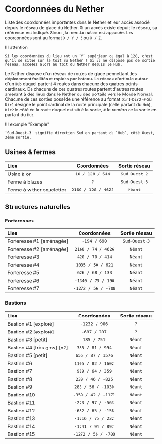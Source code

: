 # Coordonnées du Nether

Liste des coordonnées importantes dans le Nether et leur accès associé depuis le réseau de glace du Nether. Si un accès existe depuis le réseau, sa référence est indiqué. Sinon , la mention `Néant` est apposée. Les coordonnées sont au format `X / Y / Z` ou `X / Z`.

!!! attention

    Si les coordonnées du lieu ont un `Y` supérieur ou égal à 128, c'est qu'il se situe sur le toit du Nether ! Si il ne dispose pas de sortie réseau, accédez alors au toit du Nether depuis le Hub.

Le Nether dispose d'un réseau de routes de glace permettant des déplacement facilités et rapides par bateau. Le réseau d'articule autour d'un `Hub` duquel partent 4 routes dans chacune des quatres points cardinaux. De chacune de ces quatres routes partent d'autres routes amenant à des lieux dans le Nether ou des portails vers le Monde Normal. Chacune de ces sorties possède une référence au format `Dir1-Dir2-#` où `Dir1` désigne le point cardinal de la route principale (celle partant du `Hub`), `Dir2` le côté de la route duquel est situé la sortie, `#` le numéro de la sortie en partant du `Hub`.

!!! example "Exemple"

    `Sud-Ouest-3` signifie direction Sud en partant du `Hub`, côté Ouest, 3ème sortie.

## Usines & fermes

| Lieu | Coordonnées | Sortie réseau |
|:-----|:-----------:|:-------------:|
| Usine à or | `10 / 128 / 544` | `Sud-Ouest-2` |
| Ferme à blazes | `?` | `Sud-Ouest-3` |
| Ferme à wither squelettes | `2160 / 128 / 4623` | `Néant` |

## Structures naturelles

### Forteresses

| Lieu | Coordonnées | Sortie réseau |
|:-----|:-----------:|:-------------:|
| Forteresse #1 [aménagée] | `-194 / 690` | `Sud-Ouest-3` |
| Forteresse #2 [aménagée] | `2160 / 74 / 4626` | `Néant` |
| Forteresse #3 | `420 / 70 / 414` | `Néant` |
| Forteresse #4 | `1035 / 50 / 621` | `Néant` |
| Forteresse #5 | `626 / 68 / 133` | `Néant` |
| Forteresse #6 | `-1340 / 73 / 190` | `Néant` |
| Forteresse #7 | `-1272 / 56 / -708` | `Néant` |

### Bastions

| Lieu | Coordonnées | Sortie réseau |
|:-----|:-----------:|:-------------:|
| Bastion #1 [exploré] | `-1232 / 906` | `?` |
| Bastion #2 [exploré] | `-697 / 207` | `?` |
| Bastion #3 [petit] | `185 / 751` | `Néant` |
| Bastion #4 [très gros] [x2] | `385 / 81 / 994` | `Néant` |
| Bastion #5 [petit] | `656 / 87 / 1576` | `Néant` |
| Bastion #6 | `1105 / 82 / 1602` | `Néant` |
| Bastion #7 | `919 / 64 / 359` | `Néant` |
| Bastion #8 | `230 / 46 / -825` | `Néant` |
| Bastion #9 | `283 / 56 / -1030` | `Néant` |
| Bastion #10 | `-359 / 42 / -1171` | `Néant` |
| Bastion #11 | `-223 / 97 / -563` | `Néant` |
| Bastion #12 | `-682 / 65 / -158` | `Néant` |
| Bastion #13 | `-1216 / 75 / 232` | `Néant` |
| Bastion #14 | `-1241 / 94 / 897` | `Néant` |
| Bastion #15 | `-1272 / 56 / -708` | `Néant` |